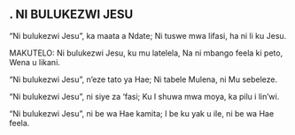 ## . NI BULUKEZWI JESU

“Ni bulukezwi Jesu”, ka maata a Ndate;
Ni tuswe mwa lifasi, ha ni li ku Jesu.

MAKUTELO:
Ni bulukezwi Jesu, ku mu latelela,
Na ni mbango feela ki peto, Wena u likani.


“Ni bulukezwi Jesu”, n’eze tato ya Hae;
Ni tabele Mulena, ni Mu sebeleze.


“Ni bulukezwi Jesu”, ni siye za ‘fasi;
Ku I shuwa mwa moya, ka pilu i lin’wi.


“Ni bulukezwi Jesu”, ni be wa Hae kamita;
I be ku yak u ile, ni be wa Hae feela.



